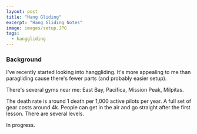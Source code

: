 ```yaml
---
layout: post
title: "Hang Gliding"
excerpt: "Hang Gliding Notes"
image: images/setup.JPG
tags: 
  - hanggliding
---
```


### Background
I've recently started looking into hanggliding. It's more appealing to me than paragliding cause there's fewer parts (and probably easier setup).

There's several gyms near me: East Bay, Pacifica, Mission Peak, Milpitas. 

The death rate is around 1 death per 1,000 active pilots per year. A full set of gear costs around 4k. People can get in the air and go straight after
the first lesson. There are several levels. 

In progress.
